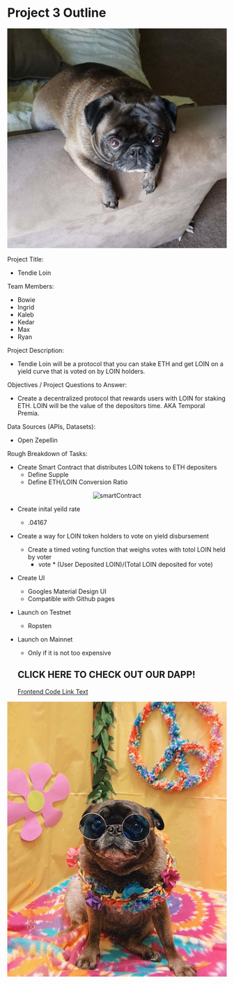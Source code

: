 # Project 3 Outline

![Tendie Girl](https://github.com/ingridschommer/Project_3/blob/main/Pictures/IMG_20210421_214250_397.jpg)

Project Title: 
- Tendie Loin

Team Members: 
- Bowie
- Ingrid
- Kaleb
- Kedar
- Max
- Ryan

Project Description: 
- Tendie Loin will be a protocol that you can stake ETH and get LOIN on a yield curve that is voted on by LOIN holders.

Objectives / Project Questions to Answer: 
- Create a decentralized protocol that rewards users with LOIN for staking ETH. LOIN will be the value of the depositors time. AKA Temporal Premia.

Data Sources (APIs, Datasets):
- Open Zepellin

Rough Breakdown of Tasks:
- Create Smart Contract that distributes LOIN tokens to ETH depositers 
    - Define Supple
    - Define ETH/LOIN Conversion Ratio
<p align="center">
<img src="https://github.com/ingridschommer/Tendi-Loin/blob/main/Pictures/Contract_Animation.gif" alt="smartContract" width="1500"/>
</p>

- Create inital yeild rate 
    - .04167
- Create a way for LOIN token holders to vote on yield disbursement 
    - Create a timed voting function that weighs votes with totol LOIN held by voter
        - vote * (User Deposited LOIN)/(Total LOIN deposited for vote)
- Create UI
    - Googles Material Design UI
    - Compatible with Github pages
- Launch on Testnet
    - Ropsten
- Launch on Mainnet
    - Only if it is not too expensive 

    ## CLICK HERE TO CHECK OUT OUR DAPP!
    [Frontend Code Link Text](frontend/index.html)

![Hawaii Girl](https://github.com/ingridschommer/Project_3/blob/main/Pictures/IMG_4926.jpg)
